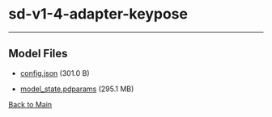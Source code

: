 
# sd-v1-4-adapter-keypose
---



## Model Files

- [config.json](https://paddlenlp.bj.bcebos.com/models/community/RzZ/sd-v1-4-adapter-keypose/config.json) (301.0 B)

- [model_state.pdparams](https://paddlenlp.bj.bcebos.com/models/community/RzZ/sd-v1-4-adapter-keypose/model_state.pdparams) (295.1 MB)


[Back to Main](../../)